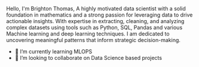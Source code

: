 <!--
**brightonthomas007/brightonthomas007** is a ✨ _special_ ✨ repository because its `README.md` (this file) appears on your GitHub profile.

Here are some ideas to get you started:

- 🔭 I’m currently working on ...
- 🌱 I’m currently learning ...
- 👯 I’m looking to collaborate on ...
- 🤔 I’m looking for help with ...
- 💬 Ask me about ...
- 📫 How to reach me: ...
- 😄 Pronouns: ...
- ⚡ Fun fact: ...
-->
Hello, I'm Brighton Thomas,
A highly motivated data scientist with a solid foundation in mathematics and a strong passion for leveraging data to drive actionable insights. With expertise in extracting, cleaning, and analyzing complex datasets using tools such as Python, SQL, Pandas and various Machine learning and deep learning techniques. I am dedicated to uncovering meaningful patterns that inform strategic decision-making.
- 🌱 I’m currently learning MLOPS
- 👯 I’m looking to collaborate on Data Science based projects
